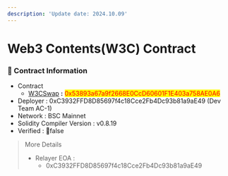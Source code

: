```yaml
---
description: 'Update date: 2024.10.09'
---
```


# Web3 Contents(W3C) Contract

### 📌 Contract Information <a href="#dev-contract-information" id="dev-contract-information"></a>

* Contract
  * [W3CSwap](https://bscscan.com/address/0x53893a67a9f2668E0CcD60601F1E403a758AE0A6) **:** <mark style="color:red;">0x53893a67a9f2668E0CcD60601F1E403a758AE0A6</mark>
* Deployer : 0xC3932FFD8D85697f4c18Cce2Fb4Dc93b81a9aE49 (Dev Team AC-1)
* Network : BSC Mainnet
* Solidity Compiler Version : v0.8.19
* Verified : false

> More Details
>
> * Relayer EOA :
>   * 0xC3932FFD8D85697f4c18Cce2Fb4Dc93b81a9aE49

